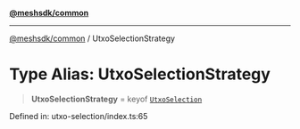 [**@meshsdk/common**](../README.md)

***

[@meshsdk/common](../globals.md) / UtxoSelectionStrategy

# Type Alias: UtxoSelectionStrategy

> **UtxoSelectionStrategy** = keyof [`UtxoSelection`](../classes/UtxoSelection.md)

Defined in: utxo-selection/index.ts:65
